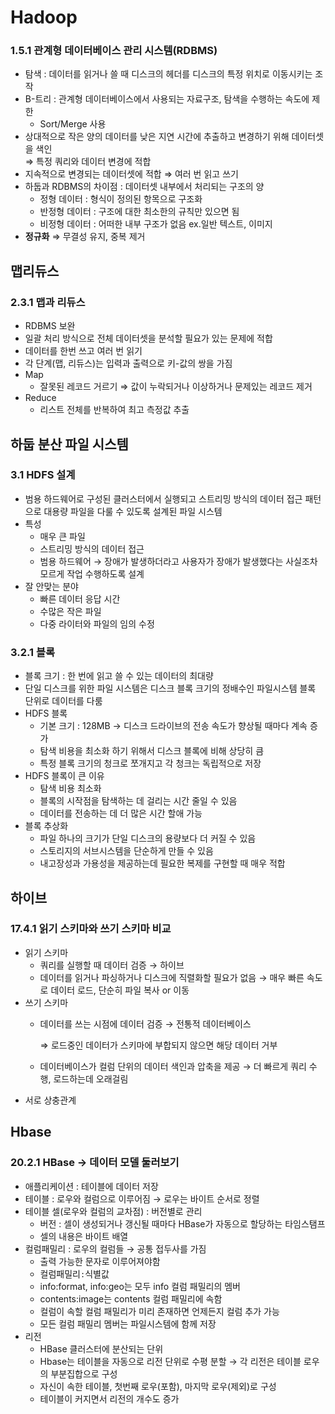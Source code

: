 # Hadoop
### 1.5.1 관계형 데이터베이스 관리 시스템(RDBMS)
- 탐색 : 데이터를 읽거나 쓸 때 디스크의 헤더를 디스크의 특정 위치로 이동시키는 조작
- B-트리 : 관계형 데이터베이스에서 사용되는 자료구조, 탐색을 수행하는 속도에 제한
    - Sort/Merge 사용
- 상대적으로 작은 양의 데이터를 낮은 지연 시간에 추출하고 변경하기 위해 데이터셋을 색인\
    ⇒ 특정 쿼리와 데이터 변경에 적합
- 지속적으로 변경되는 데이터셋에 적합 ⇒ 여러 번 읽고 쓰기
- 하둡과 RDBMS의 차이점 : 데이터셋 내부에서 처리되는 구조의 양
    - 정형 데이터 : 형식이 정의된 항목으로 구조화
    - 반정형 데이터 : 구조에 대한 최소한의 규칙만 있으면 됨
    - 비정형 데이터 : 어떠한 내부 구조가 없음 ex.일반 텍스트, 이미지
- **정규화** ⇒ 무결성 유지, 중복 제거

## 맵리듀스
### 2.3.1 맵과 리듀스
- RDBMS 보완
- 일괄 처리 방식으로 전체 데이터셋을 분석할 필요가 있는 문제에 적합
- 데이터를 한번 쓰고 여러 번 읽기
- 각 단계(맵, 리듀스)는 입력과 출력으로 키-값의 쌍을 가짐
- Map
    - 잘못된 레코드 거르기 ⇒ 값이 누락되거나 이상하거나 문제있는 레코드 제거
- Reduce
    - 리스트 전체를 반복하여 최고 측정값 추출

## 하둡 분산 파일 시스템
### 3.1 HDFS 설계
- 범용 하드웨어로 구성된 클러스터에서 실행되고 스트리밍 방식의 데이터 접근 패턴으로 대용량 파일을 다룰 수 있도록 설계된 파일 시스템
- 특성
    - 매우 큰 파일
    - 스트리밍 방식의 데이터 접근
    - 범용 하드웨어 → 장애가 발생하더라고 사용자가 장애가 발생했다는 사실조차 모르게 작업 수행하도록 설계
- 잘 안맞는 분야
    - 빠른 데이터 응답 시간
    - 수많은 작은 파일
    - 다중 라이터와 파일의 임의 수정

### 3.2.1 블록
- 블록 크기 : 한 번에 읽고 쓸 수 있는 데이터의 최대량
- 단일 디스크를 위한 파일 시스템은 디스크 블록 크기의 정배수인 파일시스템 블록 단위로 데이터를 다룸
- HDFS 블록
    - 기본 크기 : 128MB → 디스크 드라이브의 전송 속도가 향상될 때마다 계속 증가
    - 탐색 비용을 최소화 하기 위해서 디스크 블록에 비해 상당히 큼
    - 특정 블록 크기의 청크로 쪼개지고 각 청크는 독립적으로 저장
- HDFS 블록이 큰 이유
    - 탐색 비용 최소화
    - 블록의 시작점을 탐색하는 데 걸리는 시간 줄일 수 있음
    - 데이터를 전송하는 데 더 많은 시간 할애 가능
- 블록 추상화
    - 파일 하나의 크기가 단일 디스크의 용량보다 더 커질 수 있음
    - 스토리지의 서브시스템을 단순하게 만들 수 있음
    - 내고장성과 가용성을 제공하는데 필요한 복제를 구현할 때 매우 적합

## 하이브
### 17.4.1 읽기 스키마와 쓰기 스키마 비교
- 읽기 스키마
    - 쿼리를 실행할 때 데이터 검증 → 하이브
    - 데이터를 읽거나 파싱하거나 디스크에 직렬화할 필요가 없음 → 매우 빠른 속도로 데이터 로드, 단순히 파일 복사 or 이동
- 쓰기 스키마
    - 데이터를 쓰는 시점에 데이터 검증 → 전통적 데이터베이스
        
        ⇒ 로드중인 데이터가 스키마에 부합되지 않으면 해당 데이터 거부
        
    - 데이터베이스가 컬럼 단위의 데이터 색인과 압축을 제공 → 더 빠르게 쿼리 수행, 로드하는데 오래걸림
- 서로 상충관계

## Hbase
### 20.2.1 HBase → 데이터 모델 둘러보기
- 애플리케이션 : 테이블에 데이터 저장
- 테이블 : 로우와 컬럼으로 이루어짐 → 로우는 바이트 순서로 정렬
- 테이블 셀(로우와 컬럼의 교차점) : 버전별로 관리
    - 버전 : 셀이 생성되거나 갱신될 때마다 HBase가 자동으로 할당하는 타임스탬프
    - 셀의 내용은 바이트 배열
- 컬럼패밀리 : 로우의 컬럼들 → 공통 접두사를 가짐
    - 출력 가능한 문자로 이루어져야함
    - 컬럼패밀리`:`식별값
    - info:format, info:geo는 모두 info 컬럼 패밀리의 멤버
    - contents:image는 contents 컬럼 패밀리에 속함
    - 컬럼이 속할 컬럼 패밀리가 미리 존재하면 언제든지 컬럼 추가 가능
    - 모든 컬럼 패밀리 멤버는 파일시스템에 함께 저장
- 리전
    - HBase 클러스터에 분산되는 단위
    - Hbase는 테이블을 자동으로 리전 단위로 수평 분할 → 각 리전은 테이블 로우의 부분집합으로 구성
    - 자신이 속한 테이블, 첫번째 로우(포함), 마지막 로우(제외)로 구성
    - 테이블이 커지면서 리전의 개수도 증가